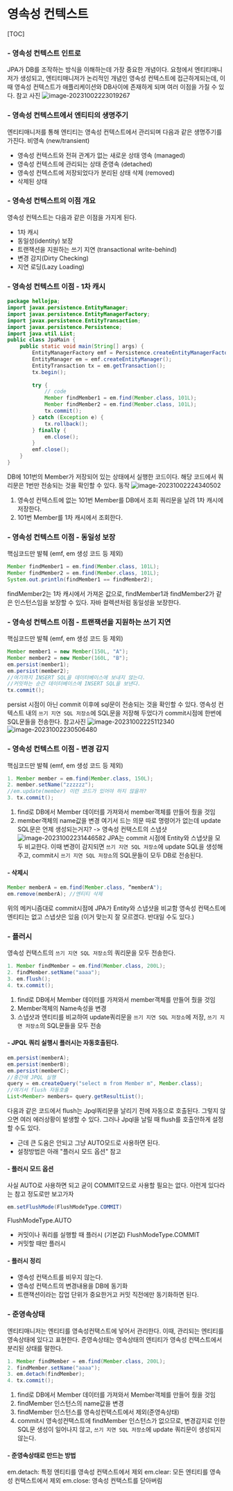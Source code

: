 # 영속성 컨텍스트
[TOC]
### - 영속성 컨텍스트 인트로
JPA가 DB를 조작하는 방식을 이해하는데 가장 중요한 개념이다.
요청에서 엔티티매니저가 생성되고, 엔티티매니저가 논리적인 개념인 영속성 컨텍스트에 접근하게되는데, 이때 영속성 컨텍스트가 애플리케이션와 DB사이에 존재하게 되며 여러 이점을 가질 수 있다.
참고 사진
![image-20231002223019267](img/image-20231002223019267.png)
### - 영속성 컨텍스트에서 엔티티의 생명주기
엔티티매니저를 통해 엔티티는 영속성 컨텍스트에서 관리되며 다음과 같은 생명주기를 가진다.
비영속 (new/transient)
- 영속성 컨텍스트와 전혀 관계가 없는 새로운 상태 
영속 (managed)
- 영속성 컨텍스트에 관리되는 상태 
준영속 (detached)
- 영속성 컨텍스트에 저장되었다가 분리된 상태 
삭제 (removed)
- 삭제된 상태
### - 영속성 컨텍스트의 이점 개요
영속성 컨텍스트는 다음과 같은 이점을 가지게 된다.
- 1차 캐시 
- 동일성(identity) 보장 
- 트랜잭션을 지원하는 쓰기 지연 (transactional write-behind) 
- 변경 감지(Dirty Checking) 
- 지연 로딩(Lazy Loading)
### - 영속성 컨텍스트 이점 - 1차 캐시
```java
package hellojpa;
import javax.persistence.EntityManager;
import javax.persistence.EntityManagerFactory;
import javax.persistence.EntityTransaction;
import javax.persistence.Persistence;
import java.util.List;
public class JpaMain {
    public static void main(String[] args) {
        EntityManagerFactory emf = Persistence.createEntityManagerFactory("hello");
        EntityManager em = emf.createEntityManager();
        EntityTransaction tx = em.getTransaction();
        tx.begin();
        
        try {
            // code
            Member findMember1 = em.find(Member.class, 101L);
            Member findMember2 = em.find(Member.class, 101L);
            tx.commit();
        } catch (Exception e) {
            tx.rollback();
        } finally {
            em.close();
        }
        emf.close();
    }
}
```
DB에 101번의 Member가 저장되어 있는 상태에서 실행한 코드이다.
해당 코드에서 쿼리문은 1번만 전송되는 것을 확인할 수 있다.
동작
![image-20231002224340502](img/image-20231002224340502.png)
1. 영속성 컨텍스트에 없는 101번 Member를 DB에서 조회 쿼리문을 날려 1차 캐시에 저장한다.
2. 101번 Member를 1차 캐시에서 조회한다.
### - 영속성 컨텍스트 이점 - 동일성 보장
핵심코드만 발췌 (emf, em 생성 코드 등 제외)
```java
Member findMember1 = em.find(Member.class, 101L);
Member findMember2 = em.find(Member.class, 101L);
System.out.println(findMember1 == findMember2);
```
findMember2는 1차 캐시에서 가져온 값으로,
findMember1과 findMember2가 같은 인스턴스임을 보장할 수 있다.
자바 컬렉션처럼 동일성을 보장한다.
### - 영속성 컨텍스트 이점 - 트랜잭션을 지원하는 쓰기 지연
핵심코드만 발췌 (emf, em 생성 코드 등 제외)
```java
Member member1 = new Member(150L, "A");
Member member2 = new Member(160L, "B");
em.persist(member1);
em.persist(member2);
//여기까지 INSERT SQL을 데이터베이스에 보내지 않는다.
//커밋하는 순간 데이터베이스에 INSERT SQL을 보낸다.
tx.commit();
```
persist 시점이 아닌 commit 이후에 sql문이 전송되는 것을 확인할 수 있다.
영속성 컨텍스트 내의 `쓰기 지연 SQL 저장소`에 SQL문을 저장해 두었다가 commit시점에 한번에 SQL문들을 전송한다.
참고사진
![image-20231002225112340](img/image-20231002225112340.png)
![image-20231002230506480](img/image-20231002230506480.png)
### - 영속성 컨텍스트 이점 - 변경 감지
핵심코드만 발췌 (emf, em 생성 코드 등 제외)
```java
1. Member member = em.find(Member.class, 150L);
2. member.setName("zzzzzz");
//em.update(member) 이런 코드가 있어야 하지 않을까?
3. tx.commit();
```
1. find로 DB에서 Member 데이터를 가져와서 member객체를 만들어 줬을 것임
2. member객체의 name값을 변경
여기서 드는 의문
따로 명령어가 없는데 update SQL문은 언제 생성되는거지?
-> 영속성 컨택스트의 스냅샷 
![image-20231002231446582](img/image-20231002231446582.png)
JPA는 commit 시점에 Entity와 스냅샷을 모두 비교한다.
이때 변경이 감지되면 `쓰기 지연 SQL 저장소`에 update SQL을 생성해주고, commit시 `쓰기 지연 SQL 저장소`의 SQL문들이 모두 DB로 전송된다.
#### - 삭제시
```java
Member memberA = em.find(Member.class, “memberA");
em.remove(memberA); //엔티티 삭제
```
위의 메커니즘대로 commit시점에 JPA가 Entity와 스냅샷을 비교함
영속성 컨택스트에 엔티티는 없고 스냅샷은 있음 (이거 맞는지 잘 모르겠다. 반대일 수도 있다.)
### - 플러시
영속성 컨택스트의 `쓰기 지연 SQL 저장소`의 쿼리문을 모두 전송한다.
```java
1. Member findMember = em.find(Member.class, 200L);
2. findMember.setName("aaaa");
3. em.flush();
4. tx.commit();
```
1. find로 DB에서 Member 데이터를 가져와서 member객체를 만들어 줬을 것임
2. Member객체의 Name속성을 변경
3. 스냅샷과 엔티티를 비교하여 update쿼리문을 `쓰기 지연 SQL 저장소`에 저장, `쓰기 지연 저장소`의 SQL문들을 모두 전송
#### - JPQL 쿼리 실행시 플러시는 자동호출된다.
```java
em.persist(memberA);
em.persist(memberB);
em.persist(memberC);
//중간에 JPQL 실행
query = em.createQuery("select m from Member m", Member.class);
//여기서 flush 자동호출
List<Member> members= query.getResultList();
```
다음과 같은 코드에서 flush는 Jpql쿼리문을 날리기 전에 자동으로 호출된다.
그렇지 않으면 여러 에러상황이 발생할 수 있다.
그러나 Jpql을 날릴 때 flush를 호출안하게 설정할 수도 있다.
- 근데 큰 도움은 안되고 그냥 AUTO모드로 사용하면 된다.
- 설정방법은 아래 "플러시 모드 옵션" 참고
#### - 플러시 모드 옵션
사실 AUTO로 사용하면 되고 굳이 COMMIT모드로 사용할 필요는 없다.
이런게 있다라는 참고 정도로만 보고가자
```java
em.setFlushMode(FlushModeType.COMMIT)
```
FlushModeType.AUTO
- 커밋이나 쿼리를 실행할 때 플러시 (기본값) 
FlushModeType.COMMIT
- 커밋할 때만 플러시
#### - 플러시 정리
- 영속성 컨택스트를 비우지 않는다.
- 영속성 컨택스트의 변경내용을 DB에 동기화
- 트랜잭션이라는 잡업 단위가 중요한거고 커밋 직전에만 동기화하면 된다.
### - 준영속상태
엔티티매니저는 엔티티를 영속성컨택스트에 넣어서 관리한다. 이때, 관리되는 엔티티를 영속상태에 있다고 표현한다. 
준영속상태는 영속상태의 엔티티가 영속성 컨택스트에서 분리된 상태를 말한다.
```java
1. Member findMember = em.find(Member.class, 200L);
2. findMember.setName("aaaa");
3. em.detach(findMember);
4. tx.commit();
```
1. find로 DB에서 Member 데이터를 가져와서 Member객체를 만들어 줬을 것임
2. findMember 인스턴스의 name값을 변경
3. findMember 인스턴스를 영속성컨택스트에서 제외(준영속상태)
4. commit시 영속성컨택스트에 findMember 인스턴스가 없으므로, 변경감지로 인한 SQL문 생성이 일어나지 않고, `쓰기 지연 SQL 저장소`에 update 쿼리문이 생성되지 않는다.
#### - 준영속상태로 만드는 방법
em.detach: 특정 엔티티를 영속성 컨택스트에서 제외
em.clear: 모든 엔티티를 영속성 컨택스트에서 제외
em.close: 영속성 컨택스트를 닫아버림
